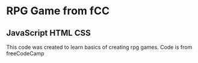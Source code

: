 # RPG Game from fCC
## JavaScript HTML CSS
This code was created to learn basics of creating rpg games. Code is from freeCodeCamp
